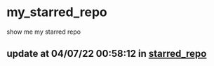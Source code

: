 # my_starred_repo
show me my starred repo

update at 04/07/22 00:58:12 in [starred_repo](./index.html)
---

